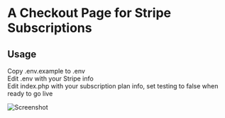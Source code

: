 # A Checkout Page for Stripe Subscriptions  
  
## Usage  
Copy .env.example to .env  
Edit .env with your Stripe info  
Edit index.php with your subscription plan info, set testing to false when ready to go live  
  
![Screenshot](http://it-all.com/stripe-subscriptions/scrnsht.png)  